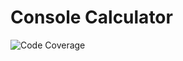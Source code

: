 # Console Calculator
![Code Coverage](https://img.shields.io/badge/Code%20Coverage-94%25-success?style=flat)

